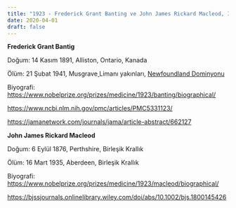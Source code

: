 ```yaml
---
title: "1923 - Frederick Grant Banting ve John James Rickard Macleod, İnsulinin keşfi"
date: 2020-04-01
draft: false
---
```


**Frederick Grant Bantig**

Doğum: 14 Kasım 1891, Alliston, Ontario, Kanada  


Ölüm: 21 Şubat 1941, Musgrave[ ](https://en.wikipedia.org/wiki/Musgrave_Harbour "Musgrave Harbour")Limanı yakınları, [Newfoundland Dominyonu](https://en.wikipedia.org/wiki/Dominion_of_Newfoundland "Dominion of Newfoundland")

Biyografi: <https://www.nobelprize.org/prizes/medicine/1923/banting/biographical/>

<https://www.ncbi.nlm.nih.gov/pmc/articles/PMC5331123/>  


<https://jamanetwork.com/journals/jama/article-abstract/662127>  


**John James Rickard Macleod**

Doğum: 6 Eylül 1876, Perthshire, Birleşik Krallık  


Ölüm: 16 Mart 1935, Aberdeen, Birleşik Krallık

Biyografi: <https://www.nobelprize.org/prizes/medicine/1923/macleod/biographical/>

<https://bjssjournals.onlinelibrary.wiley.com/doi/abs/10.1002/bjs.1800145426>
